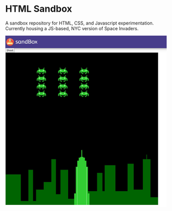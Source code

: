 # HTML Sandbox

A sandbox repository for HTML, CSS, and Javascript experimentation. Currently
housing a JS-based, NYC version of Space Invaders.

![Space Invaders NYC](space_invaders_nyc.JPG)
